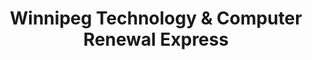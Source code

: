 ---
title: "Winnipeg Technology & Computer Renewal Express"
url: /winnipeg/winnipeg-technology-und-computer-renewal-express/
shop: Computer
---